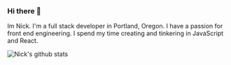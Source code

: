 ### Hi there 👋
Im Nick. I'm a full stack developer in Portland, Oregon. I have a passion for front end engineering. I spend my time creating and tinkering in JavaScript and React. 

![Nick's github stats](https://github-readme-stats.vercel.app/api?username=nickbrimmer&hide=stars)

